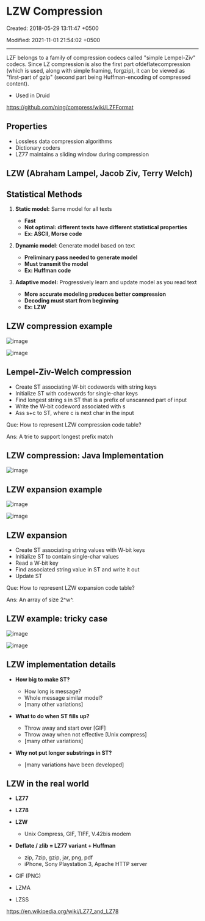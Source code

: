 # LZW Compression

Created: 2018-05-29 13:11:47 +0500

Modified: 2021-11-01 21:54:02 +0500

---

LZF belongs to a family of compression codecs called "simple Lempel-Ziv" codecs. Since LZ compression is also the first part ofdeflatecompression (which is used, along with simple framing, forgzip), it can be viewed as "first-part of gzip" (second part being Huffman-encoding of compressed content).


-   Used in Druid

<https://github.com/ning/compress/wiki/LZFFormat>

## Properties
-   Lossless data compression algorithms
-   Dictionary coders
-   LZ77 maintains a sliding window during compression

## LZW (Abraham Lampel, Jacob Ziv, Terry Welch)

## Statistical Methods

1.  **Static model:** Same model for all texts
    -   **Fast**
    -   **Not optimal: different texts have different statistical properties**
    -   **Ex: ASCII, Morse code**

2.  **Dynamic model**: Generate model based on text
    -   **Preliminary pass needed to generate model**
    -   **Must transmit the model**
    -   **Ex: Huffman code**

3.  **Adaptive model:** Progressively learn and update model as you read text
    -   **More accurate modeling produces better compression**
    -   **Decoding must start from beginning**
    -   **Ex: LZW**

## LZW compression example

![image](media/LZW-Compression-image1.jpg)

![image](media/LZW-Compression-image2.jpg)

## Lempel-Ziv-Welch compression
-   Create ST associating W-bit codewords with string keys
-   Initialize ST with codewords for single-char keys
-   Find longest string s in ST that is a prefix of unscanned part of input
-   Write the W-bit codeword associated with s
-   Ass s+c to ST, where c is next char in the input

Que: How to represent LZW compression code table?

Ans: A trie to support longest prefix match

## LZW compression: Java Implementation

![image](media/LZW-Compression-image3.jpeg)

## LZW expansion example

![image](media/LZW-Compression-image4.jpg)

![image](media/LZW-Compression-image5.jpg)

## LZW expansion
-   Create ST associating string values with W-bit keys
-   Initialize ST to contain single-char values
-   Read a W-bit key
-   Find associated string value in ST and write it out
-   Update ST

Que: How to represent LZW expansion code table?

Ans: An array of size 2^w^.

## LZW example: tricky case

![image](media/LZW-Compression-image6.jpg)

![image](media/LZW-Compression-image7.jpg)

## LZW implementation details
-   **How big to make ST?**
    -   How long is message?
    -   Whole message similar model?
    -   [many other variations]


-   **What to do when ST fills up?**
    -   Throw away and start over [GIF]
    -   Throw away when not effective [Unix compress]
    -   [many other variations]


-   **Why not put longer substrings in ST?**
    -   [many variations have been developed]

## LZW in the real world
-   **LZ77**
-   **LZ78**
-   **LZW**
    -   Unix Compress, GIF, TIFF, V.42bis modem


-   **Deflate / zlib = LZ77 variant + Huffman**
    -   zip, 7zip, gzip, jar, png, pdf
    -   iPhone, Sony Playstation 3, Apache HTTP server
-   GIF (PNG)
-   LZMA
-   LZSS

<https://en.wikipedia.org/wiki/LZ77_and_LZ78>

